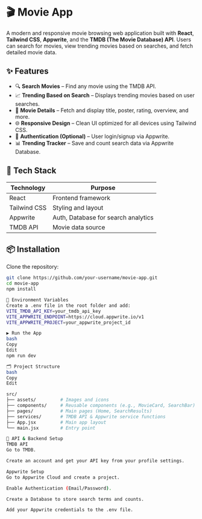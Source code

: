 # 🎬 Movie App

A modern and responsive movie browsing web application built with **React**, **Tailwind CSS**, **Appwrite**, and the **TMDB (The Movie Database) API**. Users can search for movies, view trending movies based on searches, and fetch detailed movie data.

## ✨ Features

- 🔍 **Search Movies** – Find any movie using the TMDB API.
- 📈 **Trending Based on Search** – Displays trending movies based on user searches.
- 🎥 **Movie Details** – Fetch and display title, poster, rating, overview, and more.
- 🌐 **Responsive Design** – Clean UI optimized for all devices using Tailwind CSS.
- 🔐 **Authentication (Optional)** – User login/signup via Appwrite.
- 📊 **Trending Tracker** – Save and count search data via Appwrite Database.

## 🚀 Tech Stack

| Technology   | Purpose                                |
|--------------|----------------------------------------|
| React        | Frontend framework                     |
| Tailwind CSS | Styling and layout                     |
| Appwrite     | Auth, Database for search analytics    |
| TMDB API     | Movie data source                      |

## 📦 Installation

Clone the repository:

```bash
git clone https://github.com/your-username/movie-app.git
cd movie-app
npm install

📄 Environment Variables
Create a .env file in the root folder and add:
VITE_TMDB_API_KEY=your_tmdb_api_key
VITE_APPWRITE_ENDPOINT=https://cloud.appwrite.io/v1
VITE_APPWRITE_PROJECT=your_appwrite_project_id

▶️ Run the App
bash
Copy
Edit
npm run dev

🗂️ Project Structure
bash
Copy
Edit

src/
├── assets/         # Images and icons
├── components/     # Reusable components (e.g., MovieCard, SearchBar)
├── pages/          # Main pages (Home, SearchResults)
├── services/       # TMDB API & Appwrite service functions
├── App.jsx         # Main app layout
└── main.jsx        # Entry point

🔑 API & Backend Setup
TMDB API
Go to TMDB.

Create an account and get your API key from your profile settings.

Appwrite Setup
Go to Appwrite Cloud and create a project.

Enable Authentication (Email/Password).

Create a Database to store search terms and counts.

Add your Appwrite credentials to the .env file.

